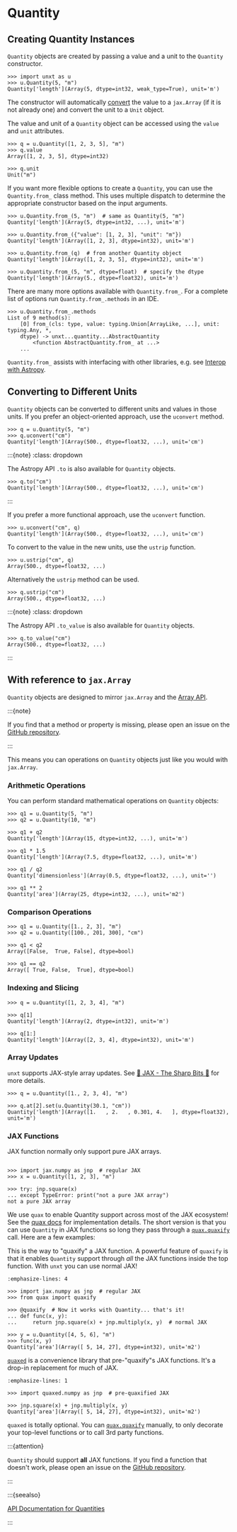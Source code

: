 # Quantity

## Creating Quantity Instances

`Quantity` objects are created by passing a value and a unit to the `Quantity`
constructor.

```{code-block} python
>>> import unxt as u
>>> u.Quantity(5, "m")
Quantity['length'](Array(5, dtype=int32, weak_type=True), unit='m')
```

The constructor will automatically
[convert](https://beartype.github.io/plum/conversion_promotion.html#conversion-with-convert)
the value to a `jax.Array` (if it is not already one) and convert the unit to a
`Unit` object.

The value and unit of a `Quantity` object can be accessed using the `value` and
`unit` attributes.

```{code-block} python
>>> q = u.Quantity([1, 2, 3, 5], "m")
>>> q.value
Array([1, 2, 3, 5], dtype=int32)

>>> q.unit
Unit("m")

```

If you want more flexible options to create a `Quantity`, you can use the
`Quantity.from_` class method. This uses multiple dispatch to determine the
appropriate constructor based on the input arguments.

```{code-block} python
>>> u.Quantity.from_(5, "m")  # same as Quantity(5, "m")
Quantity['length'](Array(5, dtype=int32, ...), unit='m')

>>> u.Quantity.from_({"value": [1, 2, 3], "unit": "m"})
Quantity['length'](Array([1, 2, 3], dtype=int32), unit='m')

>>> u.Quantity.from_(q)  # from another Quantity object
Quantity['length'](Array([1, 2, 3, 5], dtype=int32), unit='m')

>>> u.Quantity.from_(5, "m", dtype=float)  # specify the dtype
Quantity['length'](Array(5., dtype=float32), unit='m')

```

There are many more options available with `Quantity.from_`. For a complete list
of options run `Quantity.from_.methods` in an IDE.

<!-- skip: next -->

```{code-block} python
>>> u.Quantity.from_.methods
List of 9 method(s):
    [0] from_(cls: type, value: typing.Union[ArrayLike, ...], unit: typing.Any, *,
    dtype) -> unxt...quantity...AbstractQuantity
        <function AbstractQuantity.from_ at ...>
    ...
```

`Quantity.from_` assists with interfacing with other libraries, e.g. see
[Interop with Astropy](../interop/astropy.md).

## Converting to Different Units

`Quantity` objects can be converted to different units and values in those
units. If you prefer an object-oriented approach, use the `uconvert` method.

```{code-block} python
>>> q = u.Quantity(5, "m")
>>> q.uconvert("cm")
Quantity['length'](Array(500., dtype=float32, ...), unit='cm')
```

:::{note} :class: dropdown

The Astropy API `.to` is also available for `Quantity` objects.

```{code-block} python
>>> q.to("cm")
Quantity['length'](Array(500., dtype=float32, ...), unit='cm')
```

:::

If you prefer a more functional approach, use the `uconvert` function.

```{code-block} python
>>> u.uconvert("cm", q)
Quantity['length'](Array(500., dtype=float32, ...), unit='cm')
```

To convert to the value in the new units, use the `ustrip` function.

```{code-block} python
>>> u.ustrip("cm", q)
Array(500., dtype=float32, ...)
```

Alternatively the `ustrip` method can be used.

```{code-block} python
>>> q.ustrip("cm")
Array(500., dtype=float32, ...)
```

:::{note} :class: dropdown

The Astropy API `.to_value` is also available for `Quantity` objects.

```{code-block} python
>>> q.to_value("cm")
Array(500., dtype=float32, ...)
```

:::

## With reference to `jax.Array`

`Quantity` objects are designed to mirror `jax.Array` and the
[Array API](https://data-apis.org/array-api/latest/).

:::{note}

If you find that a method or property is missing, please open an issue on the
[GitHub repository](https:://github.com/GalacticDynamics/unxt).

:::

This means you can operations on `Quantity` objects just like you would with
`jax.Array`.

### Arithmetic Operations

You can perform standard mathematical operations on `Quantity` objects:

```{code-block} python
>>> q1 = u.Quantity(5, "m")
>>> q2 = u.Quantity(10, "m")

>>> q1 + q2
Quantity['length'](Array(15, dtype=int32, ...), unit='m')

>>> q1 * 1.5
Quantity['length'](Array(7.5, dtype=float32, ...), unit='m')

>>> q1 / q2
Quantity['dimensionless'](Array(0.5, dtype=float32, ...), unit='')

>>> q1 ** 2
Quantity['area'](Array(25, dtype=int32, ...), unit='m2')

```

### Comparison Operations

```{code-block} python
>>> q1 = u.Quantity([1., 2, 3], "m")
>>> q2 = u.Quantity([100., 201, 300], "cm")

>>> q1 < q2
Array([False,  True, False], dtype=bool)

>>> q1 == q2
Array([ True, False,  True], dtype=bool)

```

### Indexing and Slicing

```{code-block} python
>>> q = u.Quantity([1, 2, 3, 4], "m")

>>> q[1]
Quantity['length'](Array(2, dtype=int32), unit='m')

>>> q[1:]
Quantity['length'](Array([2, 3, 4], dtype=int32), unit='m')

```

### Array Updates

`unxt` supports JAX-style array updates. See
[🔪 JAX - The Sharp Bits 🔪](https://jax.readthedocs.io/en/latest/notebooks/Common_Gotchas_in_JAX.html#array-updates-x-at-idx-set-y)
for more details.

```{code-block} python
>>> q = u.Quantity([1., 2, 3, 4], "m")

>>> q.at[2].set(u.Quantity(30.1, "cm"))
Quantity['length'](Array([1.   , 2.   , 0.301, 4.   ], dtype=float32), unit='m')

```

### JAX Functions

JAX function normally only support pure JAX arrays.

```{code-block} python

>>> import jax.numpy as jnp  # regular JAX
>>> x = u.Quantity([1, 2, 3], "m")

>>> try: jnp.square(x)
... except TypeError: print("not a pure JAX array")
not a pure JAX array

```

We use `quax` to enable Quantity support across most of the JAX ecosystem! See
the [quax docs](https://docs.kidger.site/quax/) for implementation details. The
short version is that you can use `Quantity` in JAX functions so long they pass
through a [`quax.quaxify`](https://docs.kidger.site/quax/api/quax/#quax.quaxify)
call. Here are a few examples:

This is the way to "quaxify" a JAX function. A powerful feature of `quaxify` is
that it enables `Quantity` support through _all_ the JAX functions inside the
top function. With `unxt` you can use normal JAX!

```{code-block} python
:emphasize-lines: 4

>>> import jax.numpy as jnp  # regular JAX
>>> from quax import quaxify

>>> @quaxify  # Now it works with Quantity... that's it!
... def func(x, y):
...     return jnp.square(x) + jnp.multiply(x, y)  # normal JAX

>>> y = u.Quantity([4, 5, 6], "m")
>>> func(x, y)
Quantity['area'](Array([ 5, 14, 27], dtype=int32), unit='m2')

```

[`quaxed`][quaxed] is a convenience library that pre-"quaxify"s JAX functions.
It's a drop-in replacement for much of JAX.

```{code-block} python
:emphasize-lines: 1

>>> import quaxed.numpy as jnp  # pre-quaxified JAX

>>> jnp.square(x) + jnp.multiply(x, y)
Quantity['area'](Array([ 5, 14, 27], dtype=int32), unit='m2')

```

`quaxed` is totally optional. You can
[`quax.quaxify`](https://docs.kidger.site/quax/api/quax/#quax.quaxify) manually,
to only decorate your top-level functions or to call 3rd party functions.

:::{attention}

`Quantity` should support **all** JAX functions. If you find a function that
doesn't work, please open an issue on the
[GitHub repository](https:://github.com/GalacticDynamics/unxt).

:::

:::{seealso}

[API Documentation for Quantities](../api/quantity.md)

:::

[quaxed]: https://quaxed.readthedocs.io/en/latest/
